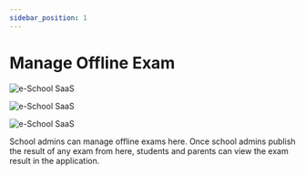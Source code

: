 ```yaml
---
sidebar_position: 1
---
```


# Manage Offline Exam

![e-School SaaS](../../static/images/schooladmin/create-exam.png)

![e-School SaaS](../../static/images/schooladmin/list-exams.png)

![e-School SaaS](../../static/images/schooladmin/create-exam-timetable.png)

School admins can manage offline exams here. Once school admins publish the result of any exam from here, students and parents can view the exam result in the application. 